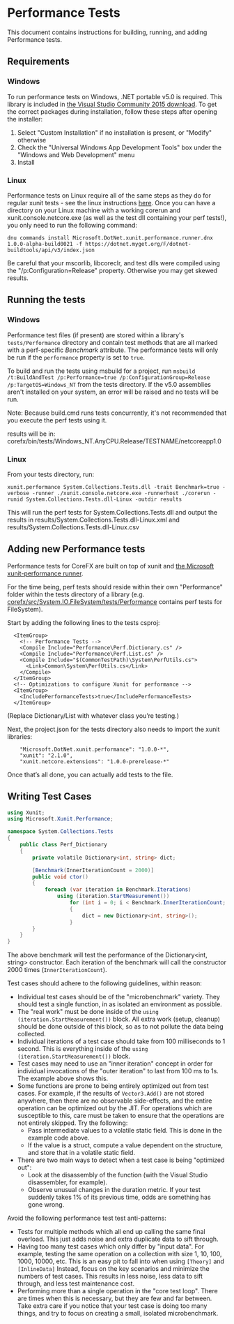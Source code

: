 ﻿Performance Tests
======================

This document contains instructions for building, running, and adding Performance tests. 

Requirements
--------------------
### Windows
To run performance tests on Windows, .NET portable v5.0 is required. This library is included in [the Visual Studio Community 2015 download](https://www.visualstudio.com/products/visual-studio-community-vs). To get the correct packages during installation, follow these steps after opening the installer:
1. Select "Custom Installation" if no installation is present, or "Modify" otherwise
2. Check the "Universal Windows App Development Tools" box under the "Windows and Web Development" menu
3. Install
### Linux
Performance tests on Linux require all of the same steps as they do for regular xunit tests - see the linux instructions [here](https://github.com/dotnet/corefx/blob/master/Documentation/building/unix-instructions.md). Once you can have a directory on your Linux machine with a working corerun and xunit.console.netcore.exe (as well as the test dll containing your perf tests!), you only need to run the following command:

`dnu commands install Microsoft.DotNet.xunit.performance.runner.dnx 1.0.0-alpha-build0021 -f https://dotnet.myget.org/F/dotnet-buildtools/api/v3/index.json`

Be careful that your mscorlib, libcoreclr, and test dlls were compiled using the "/p:Configuration=Release" property. Otherwise you may get skewed results.

Running the tests
-----------
### Windows
Performance test files (if present) are stored within a library's ```tests/Performance``` directory and contain test methods that are all marked with a perf-specific *Benchmark* attribute. The performance tests will only be run if the ```performance``` property is set to ```true```.

To build and run the tests using msbuild for a project, run ```msbuild /t:BuildAndTest /p:Performance=true /p:ConfigurationGroup=Release /p:TargetOS=Windows_NT``` from the tests directory. If the v5.0 assemblies aren't installed on your system, an error will be raised and no tests will be run.

Note: Because build.cmd runs tests concurrently, it's not recommended that you execute the perf tests using it.

results will be in: corefx/bin/tests/Windows_NT.AnyCPU.Release/TESTNAME/netcoreapp1.0
### Linux
From your tests directory, run:
```
xunit.performance System.Collections.Tests.dll -trait Benchmark=true -verbose -runner ./xunit.console.netcore.exe -runnerhost ./corerun -runid System.Collections.Tests.dll-Linux -outdir results
```

This will run the perf tests for System.Collections.Tests.dll and output the results in results/System.Collections.Tests.dll-Linux.xml and results/System.Collections.Tests.dll-Linux.csv

Adding new Performance tests
-----------
Performance tests for CoreFX are built on top of xunit and [the Microsoft xunit-performance runner](https://github.com/Microsoft/xunit-performance/). 

For the time being, perf tests should reside within their own "Performance" folder within the tests directory of a library (e.g. [corefx/src/System.IO.FileSystem/tests/Performance](https://github.com/dotnet/corefx/tree/master/src/System.IO.FileSystem/tests/Performance) contains perf tests for FileSystem).

Start by adding the following lines to the tests csproj:
```
  <ItemGroup>
    <!-- Performance Tests -->
    <Compile Include="Performance\Perf.Dictionary.cs" />
    <Compile Include="Performance\Perf.List.cs" />
    <Compile Include="$(CommonTestPath)\System\PerfUtils.cs">
      <Link>Common\System\PerfUtils.cs</Link>
    </Compile>
  </ItemGroup>
  <!-- Optimizations to configure Xunit for performance -->
  <ItemGroup>
    <IncludePerformanceTests>true</IncludePerformanceTests>
  </ItemGroup>
```
(Replace Dictionary/List with whatever class you’re testing.)

Next, the project.json for the tests directory also needs to import the xunit libraries:

```
    "Microsoft.DotNet.xunit.performance": "1.0.0-*",
    "xunit": "2.1.0",  
    "xunit.netcore.extensions": "1.0.0-prerelease-*"  
```
Once that’s all done, you can actually add tests to the file.

Writing Test Cases
-----------
```C#
using Xunit;
using Microsoft.Xunit.Performance;

namespace System.Collections.Tests
{
    public class Perf_Dictionary
    {
        private volatile Dictionary<int, string> dict;

        [Benchmark(InnerIterationCount = 2000)]
        public void ctor()
        {
            foreach (var iteration in Benchmark.Iterations)
                using (iteration.StartMeasurement())
                    for (int i = 0; i < Benchmark.InnerIterationCount; i++)
                    {
                        dict = new Dictionary<int, string>();
                    }
        }
    }
}
```

The above benchmark will test the performance of the Dictionary<int, string> constructor. Each iteration of the benchmark will call the constructor 2000 times (`InnerIterationCount`).

Test cases should adhere to the following guidelines, within reason:

* Individual test cases should be of the "microbenchmark" variety. They should test a single function, in as isolated an environment as possible.
* The "real work" must be done inside of the `using (iteration.StartMeasurement())` block. All extra work (setup, cleanup) should be done outside of this block, so as to not pollute the data being collected.
* Individual iterations of a test case should take from 100 milliseconds to 1 second. This is everything inside of the `using (iteration.StartMeasurement())` block.
* Test cases may need to use an "inner iteration" concept in order for individual invocations of the "outer iteration" to last from 100 ms to 1s. The example above shows this.
* Some functions are prone to being entirely optimized out from test cases. For example, if the results of `Vector3.Add()` are not stored anywhere, then there are no observable side-effects, and the entire operation can be optimized out by the JIT. For operations which are susceptible to this, care must be taken to ensure that the operations are not entirely skipped. Try the following:
  * Pass intermediate values to a volatile static field. This is done in the example code above.
  * If the value is a struct, compute a value dependent on the structure, and store that in a volatile static field.
* There are two main ways to detect when a test case is being "optimized out":
  * Look at the disassembly of the function (with the Visual Studio disassembler, for example).
  * Observe unusual changes in the duration metric. If your test suddenly takes 1% of its previous time, odds are something has gone wrong.

Avoid the following performance test test anti-patterns:
* Tests for multiple methods which all end up calling the same final overload. This just adds noise and extra duplicate data to sift through.
* Having too many test cases which only differ by "input data". For example, testing the same operation on a collection with size 1, 10, 100, 1000, 10000, etc. This is an easy pit to fall into when using `[Theory]` and `[InlineData]` Instead, focus on the key scenarios and minimize the numbers of test cases. This results in less noise, less data to sift through, and less test maintenance cost.
* Performing more than a single operation in the "core test loop". There are times when this is necessary, but they are few and far between. Take extra care if you notice that your test case is doing too many things, and try to focus on creating a small, isolated microbenchmark.
